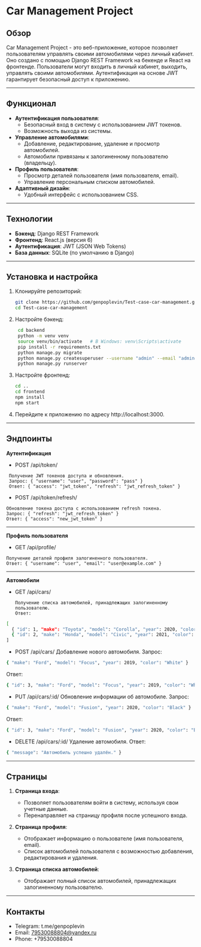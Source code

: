 # Car Management Project

## Обзор

Car Management Project - это веб-приложение, которое позволяет пользователям управлять своими автомобилями через личный кабинет. Оно создано с помощью Django REST Framework на бекенде и React на фронтенде. Пользователи могут входить в личный кабинет, выходить, управлять своими автомобилями. Аутентификация на основе JWT гарантирует безопасный доступ к приложению.

---

## Функционал

- **Аутентификация пользователя**:
  - Безопасный вход в систему с использованием JWT токенов.
  - Возможность выхода из системы.
- **Управление автомобилями**:
  - Добавление, редактирование, удаление и просмотр автомобилей.
  - Автомобили привязаны к залогиненному пользователю (владельцу).
- **Профиль пользователя**:
  - Просмотр деталей пользователя (имя пользователя, email).
  - Управление персональным списком автомобилей.
- **Адаптивный дизайн**:
  - Удобный интерфейс с использованием CSS.

---

## Технологии

- **Бэкенд**: Django REST Framework
- **Фронтенд**: React.js (версия 6)
- **Аутентификация**: JWT (JSON Web Tokens)
- **База данных**: SQLite (по умолчанию в Django)

---

## Установка и настройка

1. Клонируйте репозиторий:
   ```bash
   git clone https://github.com/genpoplevin/Test-case-car-management.git
   cd Test-case-car-management
2. Настройте бэкенд:
   ``` bash
    cd backend
    python -m venv venv
    source venv/bin/activate   # В Windows: venv\Scripts\activate
    pip install -r requirements.txt
    python manage.py migrate
    python manage.py createsuperuser --username "admin" --email "admin@admin.com"
    python manage.py runserver
3. Настройте фронтенд:
   ```bash
   cd ..
   cd frontend
   npm install
   npm start
4. Перейдите к приложению по адресу http://localhost:3000.

---
## Эндпоинты
**Аутентификация**
  - POST /api/token/
   ```
    Получение JWT токенов доступа и обновления.
    Запрос: { "username": "user", "password": "pass" }
    Ответ: { "access": "jwt_token", "refresh": "jwt_refresh_token" }
   ```

  - POST /api/token/refresh/
   ```
   Обновление токена доступа с использованием refresh токена.
   Запрос: { "refresh": "jwt_refresh_token" }
   Ответ: { "access": "new_jwt_token" }
   ```
---

**Профиль пользователя**
  - GET /api/profile/
   ```
   Получение деталей профиля залогиненного пользователя.
   Ответ: { "username": "user", "email": "user@example.com" }
   ```

---

**Автомобили**
- GET /api/cars/
  ```
  Получение списка автомобилей, принадлежащих залогиненному пользователю.
  Ответ:
  ```
```bash
[
  { "id": 1, "make": "Toyota", "model": "Corolla", "year": 2020, "color": "Blue", "owner": 1 },
  { "id": 2, "make": "Honda", "model": "Civic", "year": 2021, "color": "Red", "owner": 1 }
]
```

- POST /api/cars/
Добавление нового автомобиля.
Запрос:
```bash
{ "make": "Ford", "model": "Focus", "year": 2019, "color": "White" }
```
Ответ:
```bash
{ "id": 3, "make": "Ford", "model": "Focus", "year": 2019, "color": "White", "owner": 1 }
```
- PUT /api/cars/:id/
Обновление информации об автомобиле.
Запрос:
```bash
{ "make": "Ford", "model": "Fusion", "year": 2020, "color": "Black" }

```
Ответ:
```bash
{ "id": 3, "make": "Ford", "model": "Fusion", "year": 2020, "color": "Black", "owner": 1 }

```
- DELETE /api/cars/:id/
Удаление автомобиля.
Ответ:
```bash
{ "message": "Автомобиль успешно удалён." }

```
---
## Страницы
1. **Страница входа**:

    - Позволяет пользователям войти в систему, используя свои учетные данные.
    - Перенаправляет на страницу профиля после успешного входа.
2. **Страница профиля**:

    - Отображает информацию о пользователе (имя пользователя, email).
    - Список автомобилей пользователя с возможностью добавления, редактирования и удаления.
3. **Страница списка автомобилей**:

    - Отображает полный список автомобилей, принадлежащих залогиненному пользователю.

---

## Контакты
- Telegram: t.me/genpoplevin
- Email: 79530088804@yandex.ru
- Phone: +79530088804
